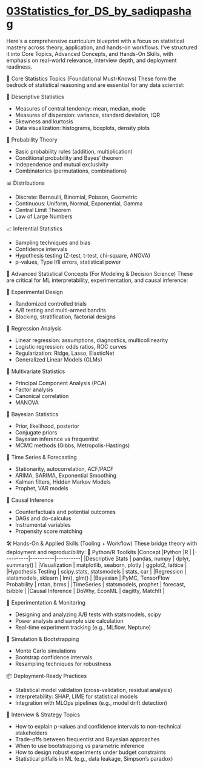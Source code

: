 # [03Statistics_for_DS_by_sadiqpashag](https://www.youtube.com/playlist?list=PL_Xg_EN1dgTFsJfwjI2U_NfmqzBkUL30l)

Here's a comprehensive curriculum blueprint with a focus on statistical mastery across theory, application, and hands-on workflows. I’ve structured it into Core Topics, Advanced Concepts, and Hands-On Skills, with emphasis on real-world relevance, interview depth, and deployment readiness.

📘 Core Statistics Topics (Foundational Must-Knows)
These form the bedrock of statistical reasoning and are essential for any data scientist:

🔢 Descriptive Statistics
- Measures of central tendency: mean, median, mode
- Measures of dispersion: variance, standard deviation, IQR
- Skewness and kurtosis
- Data visualization: histograms, boxplots, density plots
  
🎲 Probability Theory
- Basic probability rules (addition, multiplication)
- Conditional probability and Bayes’ theorem
- Independence and mutual exclusivity
- Combinatorics (permutations, combinations)

📊 Distributions
- Discrete: Bernoulli, Binomial, Poisson, Geometric
- Continuous: Uniform, Normal, Exponential, Gamma
- Central Limit Theorem
- Law of Large Numbers

📈 Inferential Statistics
- Sampling techniques and bias
- Confidence intervals
- Hypothesis testing (Z-test, t-test, chi-square, ANOVA)
- p-values, Type I/II errors, statistical power

🧠 Advanced Statistical Concepts (For Modeling & Decision Science)
These are critical for ML interpretability, experimentation, and causal inference:

🧪 Experimental Design
- Randomized controlled trials
- A/B testing and multi-armed bandits
- Blocking, stratification, factorial designs

📐 Regression Analysis
- Linear regression: assumptions, diagnostics, multicollinearity
- Logistic regression: odds ratios, ROC curves
- Regularization: Ridge, Lasso, ElasticNet
- Generalized Linear Models (GLMs)

🧮 Multivariate Statistics
- Principal Component Analysis (PCA)
- Factor analysis
- Canonical correlation
- MANOVA

🧩 Bayesian Statistics
- Prior, likelihood, posterior
- Conjugate priors
- Bayesian inference vs frequentist
- MCMC methods (Gibbs, Metropolis-Hastings)

🧬 Time Series & Forecasting
- Stationarity, autocorrelation, ACF/PACF
- ARIMA, SARIMA, Exponential Smoothing
- Kalman filters, Hidden Markov Models
- Prophet, VAR models

🧪 Causal Inference
- Counterfactuals and potential outcomes
- DAGs and do-calculus
- Instrumental variables
- Propensity score matching

🛠️ Hands-On & Applied Skills (Tooling + Workflow)
These bridge theory with deployment and reproducibility:
🧰 Python/R Toolkits
|Concept  |Python  |R  | 
|----------|----------|----------|
|Descriptive Stats  | pandas, numpy | dplyr, summary() | 
|Visualization  | matplotlib, seaborn, plotly | ggplot2, lattice | 
|Hypothesis Testing  | scipy.stats, statsmodels | stats, car | 
|Regression  | statsmodels, sklearn | lm(), glm() | 
|Bayesian  | PyMC, TensorFlow Probability | rstan, brms | 
|TimeSeries  | statsmodels, prophet | forecast, tsibble | 
|Causal Inference  | DoWhy, EconML | dagitty, MatchIt | 


🧪 Experimentation & Monitoring
- Designing and analyzing A/B tests with statsmodels, scipy
- Power analysis and sample size calculation
- Real-time experiment tracking (e.g., MLflow, Neptune)

🧮 Simulation & Bootstrapping
- Monte Carlo simulations
- Bootstrap confidence intervals
- Resampling techniques for robustness

📦 Deployment-Ready Practices
- Statistical model validation (cross-validation, residual analysis)
- Interpretability: SHAP, LIME for statistical models
- Integration with MLOps pipelines (e.g., model drift detection)

🧭 Interview & Strategy Topics
- How to explain p-values and confidence intervals to non-technical stakeholders
- Trade-offs between frequentist and Bayesian approaches
- When to use bootstrapping vs parametric inference
- How to design robust experiments under budget constraints
- Statistical pitfalls in ML (e.g., data leakage, Simpson’s paradox)


